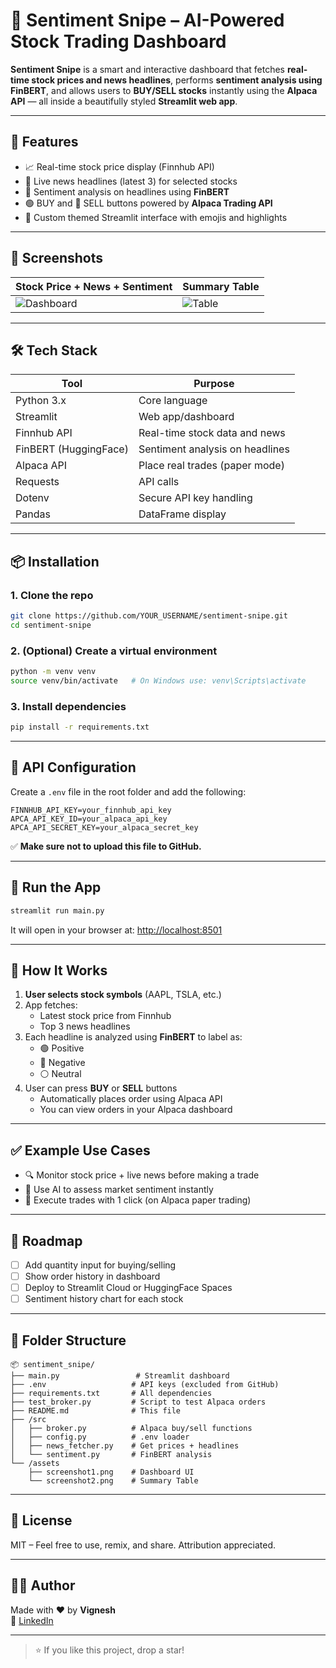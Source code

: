 # 🤖 Sentiment Snipe – AI-Powered Stock Trading Dashboard

**Sentiment Snipe** is a smart and interactive dashboard that fetches **real-time stock prices and news headlines**, performs **sentiment analysis using FinBERT**, and allows users to **BUY/SELL stocks** instantly using the **Alpaca API** — all inside a beautifully styled **Streamlit web app**.

---

## 🚀 Features

- 📈 Real-time stock price display (Finnhub API)
- 📰 Live news headlines (latest 3) for selected stocks
- 💬 Sentiment analysis on headlines using **FinBERT**
- 🟢 BUY and 🔴 SELL buttons powered by **Alpaca Trading API**
- 🎨 Custom themed Streamlit interface with emojis and highlights

---

## 📸 Screenshots

| Stock Price + News + Sentiment | Summary Table |
|-------------------------------|----------------|
| ![Dashboard](<img width="2669" height="1366" alt="image" src="https://github.com/user-attachments/assets/58d8db1e-e814-470f-a596-967415c73d52" />) | ![Table](<img width="2560" height="594" alt="image" src="https://github.com/user-attachments/assets/b8b4a7f2-c49a-4805-a14b-995efb9a596d" />) |

---

## 🛠️ Tech Stack

| Tool             | Purpose                               |
|------------------|----------------------------------------|
| Python 3.x       | Core language                          |
| Streamlit        | Web app/dashboard                      |
| Finnhub API      | Real-time stock data and news          |
| FinBERT (HuggingFace) | Sentiment analysis on headlines  |
| Alpaca API       | Place real trades (paper mode)         |
| Requests         | API calls                              |
| Dotenv           | Secure API key handling                |
| Pandas           | DataFrame display                      |

---

## 📦 Installation

### 1. Clone the repo

```bash
git clone https://github.com/YOUR_USERNAME/sentiment-snipe.git
cd sentiment-snipe
```

### 2. (Optional) Create a virtual environment

```bash
python -m venv venv
source venv/bin/activate   # On Windows use: venv\Scripts\activate
```

### 3. Install dependencies

```bash
pip install -r requirements.txt
```

---

## 🔐 API Configuration

Create a `.env` file in the root folder and add the following:

```env
FINNHUB_API_KEY=your_finnhub_api_key
APCA_API_KEY_ID=your_alpaca_api_key
APCA_API_SECRET_KEY=your_alpaca_secret_key
```

✅ **Make sure not to upload this file to GitHub.**

---

## 🚦 Run the App

```bash
streamlit run main.py
```

It will open in your browser at: [http://localhost:8501](http://localhost:8501)

---

## 🧠 How It Works

1. **User selects stock symbols** (AAPL, TSLA, etc.)
2. App fetches:
   - Latest stock price from Finnhub
   - Top 3 news headlines
3. Each headline is analyzed using **FinBERT** to label as:
   - 🟢 Positive
   - 🔴 Negative
   - ⚪ Neutral
4. User can press **BUY** or **SELL** buttons
   - Automatically places order using Alpaca API
   - You can view orders in your Alpaca dashboard

---

## ✅ Example Use Cases

- 🔍 Monitor stock price + live news before making a trade
- 🧠 Use AI to assess market sentiment instantly
- 💸 Execute trades with 1 click (on Alpaca paper trading)

---

## 🚧 Roadmap

- [ ] Add quantity input for buying/selling
- [ ] Show order history in dashboard
- [ ] Deploy to Streamlit Cloud or HuggingFace Spaces
- [ ] Sentiment history chart for each stock

---

## 📂 Folder Structure

```
📦 sentiment_snipe/
├── main.py                 # Streamlit dashboard
├── .env                   # API keys (excluded from GitHub)
├── requirements.txt       # All dependencies
├── test_broker.py         # Script to test Alpaca orders
├── README.md              # This file
├── /src
│   ├── broker.py          # Alpaca buy/sell functions
│   ├── config.py          # .env loader
│   ├── news_fetcher.py    # Get prices + headlines
│   └── sentiment.py       # FinBERT analysis
└── /assets
    ├── screenshot1.png    # Dashboard UI
    └── screenshot2.png    # Summary Table
```

---

## 📄 License

MIT – Feel free to use, remix, and share. Attribution appreciated.

---

## 🙋‍♂️ Author

Made with ❤️ by **Vignesh**  
🔗 [LinkedIn](www.linkedin.com/in/mano-vignesh-096349275)

---

> ⭐ If you like this project, drop a star!


